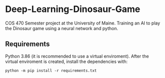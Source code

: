 # Deep-Learning-Dinosaur-Game
COS 470 Semester project at the University of Maine. Training an AI to play the Dinosaur game using a neural network and python.

## Requirements
Python 3.86 (it is recommended to use a virtual enviroment).
After the virtual enviroment is created, install the dependencies with:

    python -m pip install -r requirements.txt
